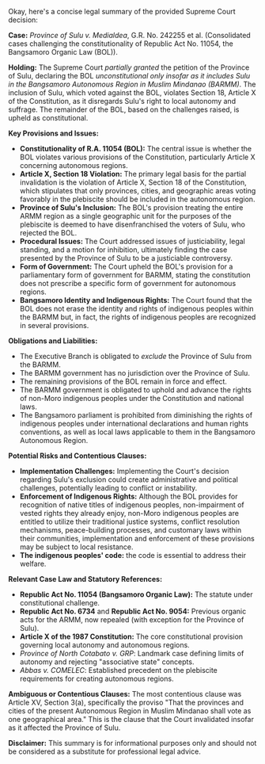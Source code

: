 Okay, here's a concise legal summary of the provided Supreme Court decision:

**Case:** *Province of Sulu v. Medialdea*, G.R. No. 242255 et al. (Consolidated cases challenging the constitutionality of Republic Act No. 11054, the Bangsamoro Organic Law (BOL)).

**Holding:** The Supreme Court *partially granted* the petition of the Province of Sulu, declaring the BOL *unconstitutional only insofar as it includes Sulu in the Bangsamoro Autonomous Region in Muslim Mindanao (BARMM)*. The inclusion of Sulu, which voted against the BOL, violates Section 18, Article X of the Constitution, as it disregards Sulu's right to local autonomy and suffrage. The remainder of the BOL, based on the challenges raised, is upheld as constitutional.

**Key Provisions and Issues:**

*   **Constitutionality of R.A. 11054 (BOL):** The central issue is whether the BOL violates various provisions of the Constitution, particularly Article X concerning autonomous regions.
*   **Article X, Section 18 Violation:** The primary legal basis for the partial invalidation is the violation of Article X, Section 18 of the Constitution, which stipulates that only provinces, cities, and geographic areas voting favorably in the plebiscite should be included in the autonomous region.
*   **Province of Sulu's Inclusion:** The BOL's provision treating the entire ARMM region as a single geographic unit for the purposes of the plebiscite is deemed to have disenfranchised the voters of Sulu, who rejected the BOL.
*   **Procedural Issues:** The Court addressed issues of justiciability, legal standing, and a motion for inhibition, ultimately finding the case presented by the Province of Sulu to be a justiciable controversy.
*   **Form of Government:** The Court upheld the BOL's provision for a parliamentary form of government for BARMM, stating the constitution does not prescribe a specific form of government for autonomous regions.
*   **Bangsamoro Identity and Indigenous Rights:** The Court found that the BOL does not erase the identity and rights of indigenous peoples within the BARMM but, in fact, the rights of indigenous peoples are recognized in several provisions.

**Obligations and Liabilities:**

*   The Executive Branch is obligated to *exclude* the Province of Sulu from the BARMM.
*   The BARMM government has no jurisdiction over the Province of Sulu.
*   The remaining provisions of the BOL remain in force and effect.
*   The BARMM government is obligated to uphold and advance the rights of non-Moro indigenous peoples under the Constitution and national laws.
*   The Bangsamoro parliament is prohibited from diminishing the rights of indigenous peoples under international declarations and human rights conventions, as well as local laws applicable to them in the Bangsamoro Autonomous Region.

**Potential Risks and Contentious Clauses:**

*   **Implementation Challenges:** Implementing the Court's decision regarding Sulu's exclusion could create administrative and political challenges, potentially leading to conflict or instability.
*   **Enforcement of Indigenous Rights:** Although the BOL provides for recognition of native titles of indigenous peoples, non-impairment of vested rights they already enjoy, non-Moro indigenous peoples are entitled to utilize their traditional justice systems, conflict resolution mechanisms, peace-building processes, and customary laws within their communities, implementation and enforcement of these provisions may be subject to local resistance.
*   **The indigenous peoples' code:** the code is essential to address their welfare.

**Relevant Case Law and Statutory References:**

*   **Republic Act No. 11054 (Bangsamoro Organic Law):** The statute under constitutional challenge.
*   **Republic Act No. 6734** and **Republic Act No. 9054:** Previous organic acts for the ARMM, now repealed (with exception for the Province of Sulu).
*   **Article X of the 1987 Constitution:** The core constitutional provision governing local autonomy and autonomous regions.
*   *Province of North Cotabato v. GRP*: Landmark case defining limits of autonomy and rejecting "associative state" concepts.
*   *Abbas v. COMELEC*: Established precedent on the plebiscite requirements for creating autonomous regions.

**Ambiguous or Contentious Clauses:**
The most contentious clause was Article XV, Section 3(a), specifically the proviso "That the provinces and cities of the present Autonomous Region in Muslim Mindanao shall vote as one geographical area." This is the clause that the Court invalidated insofar as it affected the Province of Sulu.

**Disclaimer:** This summary is for informational purposes only and should not be considered as a substitute for professional legal advice.
